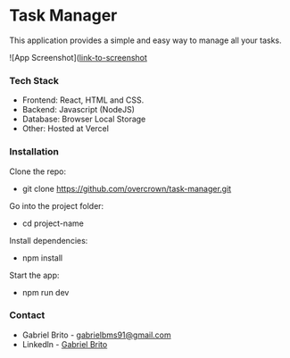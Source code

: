 # Task Manager

This application provides a simple and easy way to manage all your tasks.

![App Screenshot]([link-to-screenshot](https://raw.githubusercontent.com/overcrown/task-manager/refs/heads/main/src/assets/homepage.PNG)

### Tech Stack

- Frontend: React, HTML and CSS.
- Backend: Javascript (NodeJS)
- Database: Browser Local Storage
- Other: Hosted at Vercel

### Installation

Clone the repo:
 - git clone https://github.com/overcrown/task-manager.git

Go into the project folder:
 - cd project-name

Install dependencies:
 - npm install

Start the app:
 - npm run dev


### Contact

 - Gabriel Brito - gabrielbms91@gmail.com
 - Linkedln - [Gabriel Brito](https://www.linkedin.com/in/gabriel-brito-268470132/) 
